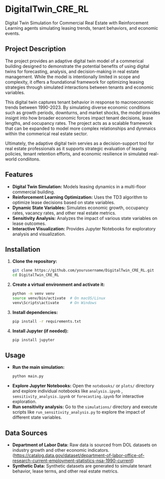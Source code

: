 # DigitalTwin_CRE_RL
Digital Twin Simulation for Commercial Real Estate with Reinforcement Learning agents simulating leasing trends, tenant behaviors, and economic events.
## Project Description
The project provides an adaptive digital twin model of a commerical building designed to demonstrate the potential benefits of using digital twins for forecasting, analysis, and decision-making in real estate management. While the model is intentionally limited in scope and complexity, it offers a foundational framework for optimizing leasing strategies through simulated interactions between tenants and economic variables. 

This digital twin captures tenant behavior in response to macroeconomic trends between 1990-2023. By simulating diverse economic conditions such as growth periods, downturns, and market shocks, the model provides insignt into how broader economic forces impact tenant decisions, lease lengths, and oocupancy rates. The project acts as a scalable framework that can be expanded to model more complex relationships and dynmaics within the commerical real estate sector. 

Ultimately, the adaptive digital twin servies as a decision-support tool for real estate professionals as it supports strategic evaluation of leasing policies, tenant retention efforts, and economic resilience in simulated real-world condiitons. 

## Features
- **Digital Twin Simulation:** Models leasing dynamics in a multi-floor commercial building.
- **Reinforcement Learning Optimization:** Uses the TD3 algorithm to optimize lease decisions based on state variables.
- **Dynamic State Variables:** Simulates economic growth, occupancy rates, vacancy rates, and other real estate metrics.
- **Sensitivity Analysis:** Analyzes the impact of various state variables on lease outcomes.
- **Interactive Visualization:** Provides Jupyter Notebooks for exploratory analysis and visualization.

## Installation
1. **Clone the repository:**
   ```bash
   git clone https://github.com/yourusername/DigitalTwin_CRE_RL.git
   cd DigitalTwin_CRE_RL
   ```
2. **Create a virtual environment and activate it:**
   ```bash
   python -m venv venv
   source venv/bin/activate  # On macOS/Linux
   venv\Scripts\activate     # On Windows
   ```
3. **Install dependencies:**
   ```bash
   pip install -r requirements.txt
   ```
4. **Install Jupyter (if needed):**
   ```bash
   pip install jupyter
   ```
## Usage
- **Run the main simulation:**
  ```bash
  python main.py
  ```
- **Explore Jupyter Notebooks:**
  Open the `notebooks/` or  `plots/` directory and explore individual notebooks like `analysis.ipynb` , `sensitivity_analysis.ipynb` or `forecasting.ipynb` for interactive exploration.
- **Run sensitivity analysis:**
  Go to the `simulations/` directory and execute scripts like `run_sensitivity_analysis.py` to explore the impact of different state variables.

## Data Sources
- **Department of Labor Data:** Raw data is sourced from DOL datasets on industry growth and other economic indicators. (https://catalog.data.gov/dataset/department-of-labor-office-of-research-current-employment-statistics-nsa-1990-current)
- **Synthetic Data:** Synthetic datasets are generated to simulate tenant behavior, lease terms, and other real estate metrics.
